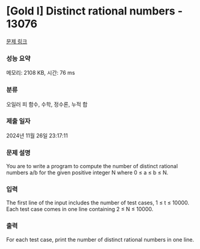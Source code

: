# [Gold I] Distinct rational numbers - 13076 

[문제 링크](https://www.acmicpc.net/problem/13076) 

### 성능 요약

메모리: 2108 KB, 시간: 76 ms

### 분류

오일러 피 함수, 수학, 정수론, 누적 합

### 제출 일자

2024년 11월 26일 23:17:11

### 문제 설명

<p>You are to write a program to compute the number of distinct rational numbers a/b for the given positive integer N where 0 ≤ a ≤ b ≤ N.</p>

### 입력 

 <p>The first line of the input includes the number of test cases, 1 ≤ t ≤ 10000. Each test case comes in one line containing 2 ≤ N ≤ 10000.</p>

### 출력 

 <p>For each test case, print the number of distinct rational numbers in one line.</p>

